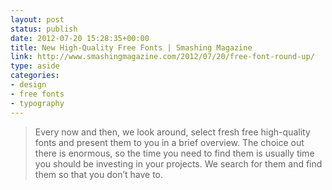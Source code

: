 ```yaml
---
layout: post
status: publish
date: 2012-07-20 15:28:35+00:00
title: New High-Quality Free Fonts | Smashing Magazine
link: http://www.smashingmagazine.com/2012/07/20/free-font-round-up/
type: aside
categories:
- design
- free fonts
- typography
---
```


> Every now and then, we look around, select fresh free high-quality fonts and present them to you in a brief overview. The choice out there is enormous, so the time you need to find them is usually time you should be investing in your projects. We search for them and find them so that you don’t have to.
